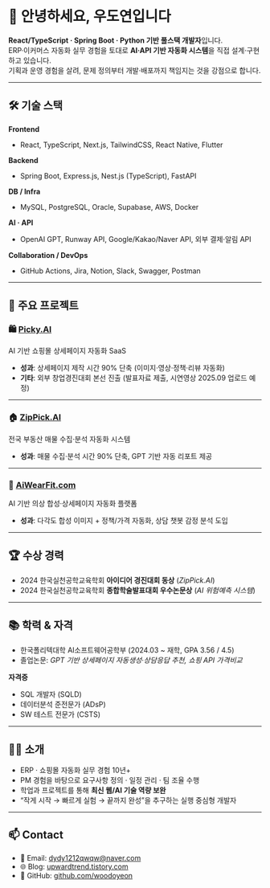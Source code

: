 # 👋 안녕하세요, 우도연입니다  

**React/TypeScript · Spring Boot · Python 기반 풀스택 개발자**입니다.  
ERP·이커머스 자동화 실무 경험을 토대로 **AI·API 기반 자동화 시스템**을 직접 설계·구현하고 있습니다.  
기획과 운영 경험을 살려, 문제 정의부터 개발·배포까지 책임지는 것을 강점으로 합니다.  

---

## 🛠 기술 스택  

**Frontend**  
- React, TypeScript, Next.js, TailwindCSS, React Native, Flutter  

**Backend**  
- Spring Boot, Express.js, Nest.js (TypeScript), FastAPI  

**DB / Infra**  
- MySQL, PostgreSQL, Oracle, Supabase, AWS, Docker  

**AI · API**  
- OpenAI GPT, Runway API, Google/Kakao/Naver API, 외부 결제·알림 API  

**Collaboration / DevOps**  
- GitHub Actions, Jira, Notion, Slack, Swagger, Postman  

---

## 📑 주요 프로젝트  

### 🛍 [Picky.AI](https://github.com/woodoyeon/Picky.AI)  
AI 기반 쇼핑몰 상세페이지 자동화 SaaS  
- **성과**: 상세페이지 제작 시간 90% 단축 (이미지·영상·정책·리뷰 자동화)  
- **기타**: 외부 창업경진대회 본선 진출 (발표자료 제출, 시연영상 2025.09 업로드 예정)

---

### 🏠 [ZipPick.AI](https://github.com/woodoyeon/ZipPick_ver2)  
전국 부동산 매물 수집·분석 자동화 시스템  
- **성과**: 매물 수집·분석 시간 90% 단축, GPT 기반 자동 리포트 제공  

---

### 👕 [AiWearFit.com](https://github.com/woodoyeon/AiwearFit.com)  
AI 기반 의상 합성·상세페이지 자동화 플랫폼  
- **성과**: 다각도 합성 이미지 + 정책/가격 자동화, 상담 챗봇 감정 분석 도입  

---

## 🏆 수상 경력  

- 2024 한국실천공학교육학회 **아이디어 경진대회 동상** (*ZipPick.AI*)  
- 2024 한국실천공학교육학회 **종합학술발표대회 우수논문상** (*AI 위험예측 시스템*)  

---

## 📚 학력 & 자격  

- 한국폴리텍대학 AI소프트웨어공학부 (2024.03 ~ 재학, GPA 3.56 / 4.5)  
- 졸업논문: *GPT 기반 상세페이지 자동생성·상담응답 추천, 쇼핑 API 가격비교*  

**자격증**  
- SQL 개발자 (SQLD)  
- 데이터분석 준전문가 (ADsP)  
- SW 테스트 전문가 (CSTS)  

---

## 🙋‍♂️ 소개  

- ERP · 쇼핑몰 자동화 실무 경험 10년+  
- PM 경험을 바탕으로 요구사항 정의 · 일정 관리 · 팀 조율 수행  
- 학업과 프로젝트를 통해 **최신 웹/AI 기술 역량 보완**  
- “작게 시작 → 빠르게 실험 → 끝까지 완성”을 추구하는 실행 중심형 개발자  

---

## 📫 Contact  

- 📧 Email: dydy1212qwqw@naver.com  
- 🌐 Blog: [upwardtrend.tistory.com](https://upwardtrend.tistory.com/)  
- 💼 GitHub: [github.com/woodoyeon](https://github.com/woodoyeon)  
